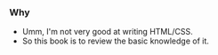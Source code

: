 ### Why
- Umm, I'm not very good at writing HTML/CSS.
- So this book is to review the basic knowledge of it.
